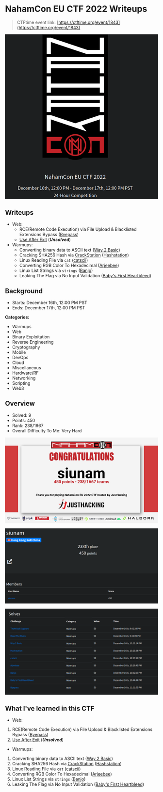 # NahamCon EU CTF 2022 Writeups

> CTFtime event link: [https://ctftime.org/event/1843](https://ctftime.org/event/1843)

![](https://raw.githubusercontent.com/siunam321/CTF-Writeups/main/NahamCon-EU-CTF-2022/images/banner.png)

## Writeups

- Web:
	- RCE(Remote Code Execution) via File Upload & Blacklisted Extensions Bypass ([Byepass](https://siunam321.github.io/ctf/NahamCon-EU-CTF-2022/Web/Byepass/))
	- [Use After Exit](https://siunam321.github.io/ctf/NahamCon-EU-CTF-2022/Web/Use-After-Exit/) (***Unsolved***)
- Warmups:
	- Converting binary data to ASCII text ([Way 2 Basic](https://siunam321.github.io/ctf/NahamCon-EU-CTF-2022/Warmups/Way-2-Basic/))
	- Cracking SHA256 Hash via [CrackStation](https://crackstation.net/) ([Hashstation](https://siunam321.github.io/ctf/NahamCon-EU-CTF-2022/Warmups/Hashstation/))
	- Linux Reading File via `cat` ([catscii](https://siunam321.github.io/ctf/NahamCon-EU-CTF-2022/Warmups/catscii/))
	- Converting RGB Color To Hexadecimal ([Arjeebee](https://siunam321.github.io/ctf/NahamCon-EU-CTF-2022/Warmups/Arjeebee/))
	- Linux List Strings via `strings` ([Banjo](https://siunam321.github.io/ctf/NahamCon-EU-CTF-2022/Warmups/Banjo/))
	- Leaking The Flag via No Input Validation ([Baby's First Heartbleed](https://siunam321.github.io/ctf/NahamCon-EU-CTF-2022/Warmups/Babys-First-Heartbleed/))

## Background

- Starts: December 16th, 12:00 PM PST
- Ends: December 17th, 12:00 PM PST

**Categories:**

- Warmups
- Web
- Binary Exploitation
- Reverse Engineering
- Cryptography
- Mobile
- DevOps
- Cloud
- Miscellaneous
- Hardware/RF
- Networking
- Scripting
- Web3

## Overview

- Solved: 9
- Points: 450
- Rank: 238/1667
- Overall Difficulty To Me: Very Hard

![](https://raw.githubusercontent.com/siunam321/CTF-Writeups/main/NahamCon-EU-CTF-2022/images/cert.png)

![](https://raw.githubusercontent.com/siunam321/CTF-Writeups/main/NahamCon-EU-CTF-2022/images/score.png)

![](https://raw.githubusercontent.com/siunam321/CTF-Writeups/main/NahamCon-EU-CTF-2022/images/solves.png)

## What I've learned in this CTF

- Web:
1. RCE(Remote Code Execution) via File Upload & Blacklisted Extensions Bypass ([Byepass](https://siunam321.github.io/ctf/NahamCon-EU-CTF-2022/Web/Byepass/))
2. [Use After Exit](https://siunam321.github.io/ctf/NahamCon-EU-CTF-2022/Web/Use-After-Exit/) (***Unsolved***)

- Warmups:
1. Converting binary data to ASCII text ([Way 2 Basic](https://siunam321.github.io/ctf/NahamCon-EU-CTF-2022/Warmups/Way-2-Basic/))
2. Cracking SHA256 Hash via [CrackStation](https://crackstation.net/) ([Hashstation](https://siunam321.github.io/ctf/NahamCon-EU-CTF-2022/Warmups/Hashstation/))
3. Linux Reading File via `cat` ([catscii](https://siunam321.github.io/ctf/NahamCon-EU-CTF-2022/Warmups/catscii/))
4. Converting RGB Color To Hexadecimal ([Arjeebee](https://siunam321.github.io/ctf/NahamCon-EU-CTF-2022/Warmups/Arjeebee/))
5. Linux List Strings via `strings` ([Banjo](https://siunam321.github.io/ctf/NahamCon-EU-CTF-2022/Warmups/Banjo/))
6. Leaking The Flag via No Input Validation ([Baby's First Heartbleed](https://siunam321.github.io/ctf/NahamCon-EU-CTF-2022/Warmups/Babys-First-Heartbleed/))